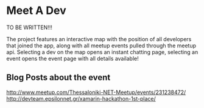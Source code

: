 Meet A Dev
=============

TO BE WRITTEN!!!

The project  features an interactive map with the position of all developers that joined the app, along with all meetup events pulled through the meetup api. Selecting a dev on the map opens an instant chatting page, selecting an event opens the event page with all details available!

Blog Posts about the event
--------------------------
http://www.meetup.com/Thessaloniki-NET-Meetup/events/231238472/
http://devteam.epsilonnet.gr/xamarin-hackathon-1st-place/
